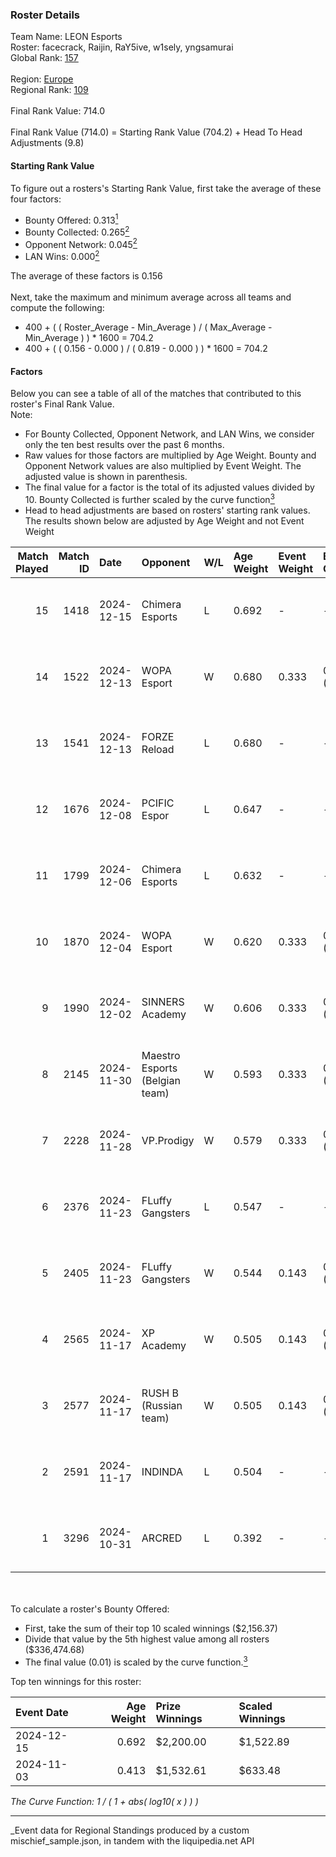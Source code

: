### Roster Details<br />
Team Name: LEON Esports<br />
Roster: facecrack, Raijin, RaY5ive, w1sely, yngsamurai<br />
Global Rank: [157](../../standings_global_2025_03_01.md)<br />
<br />
Region: [Europe]( ../../standings_europe_2025_03_01.md)<br />
Regional Rank: [109]( ../../standings_europe_2025_03_01.md)<br />
<br />
Final Rank Value:  714.0<br />
<br />
Final Rank Value (714.0) = Starting Rank Value (704.2) + Head To Head Adjustments (9.8)<br />

#### Starting Rank Value<br />
To figure out a rosters's Starting Rank Value, first take the average of these four factors:<br />
- Bounty Offered: 0.313[<sup>1</sup>](#table2)
- Bounty Collected: 0.265[<sup>2</sup>](#table1)
- Opponent Network: 0.045[<sup>2</sup>](#table1)
- LAN Wins: 0.000[<sup>2</sup>](#table1)

The average of these factors is 0.156<br />
<br />
Next, take the maximum and minimum average across all teams and compute the following:<br />
- 400 + ( ( Roster_Average - Min_Average ) / ( Max_Average - Min_Average ) ) * 1600 = 704.2
- 400 + ( ( 0.156 - 0.000 ) / ( 0.819 - 0.000 ) ) * 1600 = 704.2


#### Factors<br />
Below you can see a table of all of the matches that contributed to this roster's Final Rank Value.<br />
Note:<br />

- For Bounty Collected, Opponent Network, and LAN Wins, we consider only the ten best results over the past 6 months.
- Raw values for those factors are multiplied by Age Weight. Bounty and Opponent Network values are also multiplied by Event Weight. The adjusted value is shown in parenthesis.
- The final value for a factor is the total of its adjusted values divided by 10. Bounty Collected is further scaled by the curve function[<sup>3</sup>](#curveFunction)
- Head to head adjustments are based on rosters' starting rank values. The results shown below are adjusted by Age Weight and not Event Weight
<span id="table1"></span><br />


| Match Played | Match ID | Date       | Opponent                       | W/L | Age Weight | Event Weight | Bounty Collected | Opponent Network | LAN Wins  | H2H Adj. | Roster                                         |
| -: | -: | :- | :- | :- | :- | :- | :- | :- | :- | -: | :- |
|           15 |     1418 | 2024-12-15 | Chimera Esports                | L   | 0.692      | -            | -                | -                | -         |    -5.14 | facecrack, Raijin, RaY5ive, w1sely, yngsamurai |
|           14 |     1522 | 2024-12-13 | WOPA Esport                    | W   | 0.680      | 0.333        | 0.031 (0.007)    | 0.601 (0.136)    | 0 (0.000) |    13.86 | facecrack, Raijin, RaY5ive, w1sely, yngsamurai |
|           13 |     1541 | 2024-12-13 | FORZE Reload                   | L   | 0.680      | -            | -                | -                | -         |   -10.03 | facecrack, Raijin, RaY5ive, w1sely, yngsamurai |
|           12 |     1676 | 2024-12-08 | PCIFIC Espor                   | L   | 0.647      | -            | -                | -                | -         |    -8.91 | facecrack, Raijin, RaY5ive, w1sely, yngsamurai |
|           11 |     1799 | 2024-12-06 | Chimera Esports                | L   | 0.632      | -            | -                | -                | -         |    -6.26 | facecrack, Raijin, RaY5ive, w1sely, yngsamurai |
|           10 |     1870 | 2024-12-04 | WOPA Esport                    | W   | 0.620      | 0.333        | 0.031 (0.006)    | 0.601 (0.124)    | 0 (0.000) |    12.52 | facecrack, Raijin, RaY5ive, w1sely, yngsamurai |
|            9 |     1990 | 2024-12-02 | SINNERS Academy                | W   | 0.606      | 0.333        | 0.001 (0.000)    | 0.120 (0.024)    | 0 (0.000) |     9.86 | facecrack, Raijin, RaY5ive, w1sely, yngsamurai |
|            8 |     2145 | 2024-11-30 | Maestro Esports (Belgian team) | W   | 0.593      | 0.333        | 0.000 (0.000)    | 0.087 (0.017)    | 0 (0.000) |     2.96 | facecrack, Raijin, RaY5ive, w1sely, yngsamurai |
|            7 |     2228 | 2024-11-28 | VP.Prodigy                     | W   | 0.579      | 0.333        | 0.000 (0.000)    | 0.245 (0.047)    | 0 (0.000) |     3.19 | facecrack, Raijin, RaY5ive, w1sely, yngsamurai |
|            6 |     2376 | 2024-11-23 | FLuffy Gangsters               | L   | 0.547      | -            | -                | -                | -         |    -7.90 | facecrack, Raijin, RaY5ive, w1sely, yngsamurai |
|            5 |     2405 | 2024-11-23 | FLuffy Gangsters               | W   | 0.544      | 0.143        | 0.013 (0.001)    | 0.560 (0.044)    | 0 (0.000) |     9.50 | facecrack, Raijin, RaY5ive, w1sely, yngsamurai |
|            4 |     2565 | 2024-11-17 | XP Academy                     | W   | 0.505      | 0.143        | 0.000 (0.000)    | 0.028 (0.002)    | 0 (0.000) |     2.64 | facecrack, Raijin, RaY5ive, w1sely, yngsamurai |
|            3 |     2577 | 2024-11-17 | RUSH B (Russian team)          | W   | 0.505      | 0.143        | 0.027 (0.002)    | 0.727 (0.052)    | 0 (0.000) |    10.87 | facecrack, Raijin, RaY5ive, w1sely, yngsamurai |
|            2 |     2591 | 2024-11-17 | INDINDA                        | L   | 0.504      | -            | -                | -                | -         |   -11.74 | facecrack, Raijin, RaY5ive, w1sely, yngsamurai |
|            1 |     3296 | 2024-10-31 | ARCRED                         | L   | 0.392      | -            | -                | -                | -         |    -5.62 | facecrack, Raijin, RaY5ive, w1sely, yngsamurai |

<br />
<span id="table2"></span><br />
To calculate a roster's Bounty Offered:<br />

- First, take the sum of their top 10 scaled winnings ($2,156.37)
- Divide that value by the 5th highest value among all rosters ($336,474.68)
- The final value (0.01) is scaled by the curve function.[<sup>3</sup>](#curveFunction)

Top ten winnings for this roster:<br />

| Event Date | Age Weight | Prize Winnings | Scaled Winnings |
| :- | -: | :- | :- |
| 2024-12-15 |      0.692 | $2,200.00      | $1,522.89       |
| 2024-11-03 |      0.413 | $1,532.61      | $633.48         |


<span id="curveFunction"></span>_The Curve Function: 1 / ( 1 + abs( log10( x ) ) )_<br />

---
_Event data for Regional Standings produced by a custom mischief_sample.json, in tandem with the liquipedia.net API<br />
